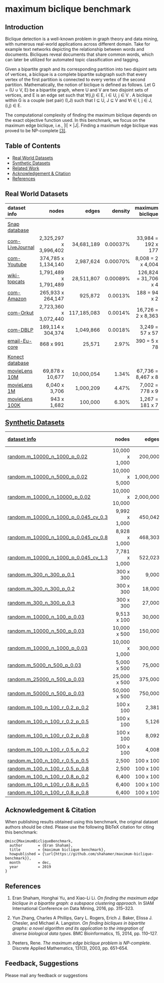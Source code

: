 # maximum biclique benchmark


## Introduction

Biclique detection is a well-known problem in graph theory and data mining, with numerous real-world applications across different domain. Take for example text networks depicting the relationship between words and documents. Bicliques reveal documents that share common words, which can later be utilized for automated topic classification and tagging.

Given a bipartite graph and its corresponding partition into two disjoint sets of vertices, a biclique is a complete bipartite subgraph such that every vertex of the first partition is connected to every vertex of the second partition. Mathematically, the notion of biclique is defined as follows. 
Let G = (U ∪ V, E) be a bipartite graph, where U and V are two disjoint sets of vertices, and E is an edge set such that ∀(i,j) ∈ E, i ∈ U, j ∈ V . A biclique within G is a couple (set pair) (I,J) such that I ⊆ U, J ⊆ V and ∀i ∈ I, j ∈ J, (i,j) ∈ E.

The computational complexity of finding the maximum biclique depends on the exact objective function used. In this benchmark, we focus on the maximum edge biclique, i.e., |I| × |J|. Finding a maximum edge biclique was proved to be NP-complete [[3]](https://github.com/shahamer/maximum-biclique-benchmark#references).




## Table of Contents

* [Real World Datasets](#real-world-datasets)
* [Synthetic Datasets](#synthetic-datasets)
* [Related Work](#related-work)
* [Acknowledgement & Citation](#acknowledgement--citation)
* [References](#references)
 
## Real World Datasets

| dataset info    |    nodes      | edges         |  density         | **maximum biclique**   | 
|:-----------------|-------:|-----:|------:|------:|
| | | | | | 
| [Snap database](Datasets/snap.stanford.edu/README.md) | | | | |
| [com-LiveJournal](Datasets/snap.stanford.edu/com-LiveJournal) | 2,325,297 x 3,996,402 | 34,681,189 | 0.00037% | 33,984 = 192 x 177 |
| [com-Youtube](Datasets/snap.stanford.edu/com-Youtube)  | 374,785 x 1,134,140 | 2,987,624 | 0.00070% | 8,008 = 2 x 4,004 | 
| [wiki-topcats](Datasets/snap.stanford.edu/wiki-topcats) | 1,791,489 x 1,791,489 | 28,511,807 | 0.00089% | 126,824 = 31,706 x 4 | 
| [com-Amazon](Datasets/snap.stanford.edu/com-Amazon)  | 265,933 x 264,147 | 925,872 | 0.0013% | 188 = 94 x 2 | 
| [com-Orkut](Datasets/snap.stanford.edu/com-Orkut) | 2,723,360 x 3,072,440 | 117,185,083 | 0.0014% | 16,726 = 2 x 8,363 | 
| [com-DBLP](Datasets/snap.stanford.edu/com-DBLP)   | 189,114 x 304,374 | 1,049,866 | 0.0018% | 3,249 = 57 x 57 |
| [email-Eu-core](Datasets/snap.stanford.edu/email-Eu-core) | 868 x 991 | 25,571| 2.97% | 390 = 5 x 78 |
| | | | | | 
| [Konect database](Datasets/konect.uni-koblenz.de/README.md) | | | | | 
| [movieLens 10M](Datasets/konect.uni-koblenz.de/movielens-10m_rating) | 69,878 x 10,677 | 10,000,054 | 1.34% | 67,736 = 8,467 x 8 |
| [movieLens 1M](Datasets/konect.uni-koblenz.de/movielens-1m) | 6,040 x 3,706 | 1,000,209 | 4.47% | 7,002 = 778 x 9 | 
| [movieLens 100K](Datasets/konect.uni-koblenz.de/movielens-100k_rating) | 943 x 1,682 | 100,000 | 6.30% | 1,267 = 181 x 7 |




## [Synthetic Datasets](Datasets/random/README.md)

| [dataset info](Datasets/random/README.md)    |       nodes      | edges         |  density   |  **maximum biclique**   | 
|:-----------------|---------------:|--------------:|--------------:|--------------:|
| [random.m_10000_n_1000_p_0.02](Datasets/random#randomm_10000_n_1000_p_002)| 10,000 x 1,000 | 200,000   |  2% | 32 = 16 x 2 |
| [random.m_10000_n_5000_p_0.02](Datasets/random#randomm_10000_n_5000_p_002) | 10,000 x 5,000 | 1,000,000 | 2% | 36 = 18 x 2 | 
| [random.m_10000_n_10000_p_0.02](Datasets/random#randomm_10000_n_10000_p_002) | 10,000 x 10,000 | 2,000,000 | 2% | 38 = 2 x 19 | 
| [random.m_10000_n_1000_p_0.045_cv_0.3](Datasets/random#randomm_10000_n_1000_p_0045_cv_03) | 9,992 x 1,000 | 450,042 | 4.5% | 96 = 48 x 2 | 
| [random.m_10000_n_1000_p_0.045_cv_0.8](Datasets/random#randomm_10000_n_1000_p_0045_cv_08)  | 8,928 x 1,000 | 468,303 | 5.25% | 128 = 64 x 2 | 
| [random.m_10000_n_1000_p_0.045_cv_1.3](Datasets/random#randomm_10000_n_1000_p_0045_cv_13) | 7,781 x 1,000 | 522,023 | 6.7% | 170 = 85 x 2 | 
| [random.m_300_n_300_p_0.1](Datasets/random#randomm_300_n_300_p_01)  | 300 x 300  | 9,000 | 10% | 26 = 13 x 2 | 
| [random.m_300_n_300_p_0.2](Datasets/random#randomm_300_n_300_p_02) | 300 x 300  | 18,000 | 20% | 58 = 29 x 2 | 
| [random.m_300_n_300_p_0.3](Datasets/random#randomm_300_n_300_p_03) | 300 x 300  | 27,000 |  30% | 110 = 2 x 55 | 
| [random.m_10000_n_100_p_0.03](Datasets/random#randomm_10000_n_100_p_003) | 9,513 x 100 | 30,000 | 3.15% | 44 = 22 x 2 |
| [random.m_10000_n_500_p_0.03](Datasets/random#randomm_10000_n_500_p_003) | 10,000 x 500 | 150,000 | 3% | 50 = 25 x 2 | 
| [random.m_10000_n_1000_p_0.03](Datasets/random#randomm_10000_n_1000_p_003) | 10,000 x 1,000 | 300,000 |  3% | 52 = 26 x 2 | 
| [random.m_5000_n_500_p_0.03](Datasets/random#randomm_5000_n_500_p_003) | 5,000 x 500 | 75,000 | 3% | 32 = 16 x 2 | 
| [random.m_25000_n_500_p_0.03](Datasets/random#randomm_25000_n_500_p_003) | 25,000 x 500 | 375,000 | 3% | 90 = 45 x 2 | 
| [random.m_50000_n_500_p_0.03](Datasets/random#randomm_50000_n_500_p_003) | 50,000 x 500  | 750,000 | 3% | 150 = 75 x 2 | 
| [random.m_100_n_100_r_0.2_p_0.2](Datasets/random#randomm_100_n_100_r_02_p_02) | 100 x 100  | 2,381 | 23.81% |  400 = 20 x 20 | 
| [random.m_100_n_100_r_0.2_p_0.5](Datasets/random#randomm_100_n_100_r_02_p_05) | 100 x 100  | 5,126 | 51.26% | 400 = 20 x 20 | 
| [random.m_100_n_100_r_0.2_p_0.8](Datasets/random#randomm_100_n_100_r_02_p_08) | 100 x 100  | 8,092 | 80.92% | 456 = 24 x 19 |
| [random.m_100_n_100_r_0.5_p_0.2](Datasets/random#randomm_100_n_100_r_05_p_02) | 100 x 100  | 4,008 | 40.08% | 2,500 = 50 x 50 |
| [random.m_100_n_100_r_0.5_p_0.5](Datasets/random#randomm_100_n_100_r_05_p_05) | 2,500 | 100 x 100  | 6,208 | 62.08% | 2,500 = 50 x 50 | 
| [random.m_100_n_100_r_0.5_p_0.8](Datasets/random#randomm_100_n_100_r_05_p_08) | 2,500 | 100 x 100  | 8,456 | 84.56% | 2,500 = 50 x 50 | 
| [random.m_100_n_100_r_0.8_p_0.2](Datasets/random#randomm_100_n_100_r_08_p_02) | 6,400 | 100 x 100  | 7,127 | 71.27% | 6,400 = 80 x 80 | 
| [random.m_100_n_100_r_0.8_p_0.5](Datasets/random#randomm_100_n_100_r_08_p_05) | 6,400 | 100 x 100  | 8,236 | 82.36% | 6,400 = 80 x 80 | 
| [random.m_100_n_100_r_0.8_p_0.8](Datasets/random#randomm_100_n_100_r_08_p_08) | 6,400 | 100 x 100  | 9,277 | 92.77% | 6,400 = 80 x 80 | 

## Acknowledgement & Citation

When publishing results obtained using this benchmark, the original dataset authors should be cited. Please use the following BibTeX citation for citing this benchmark:
```
@misc{MaximumBicliqueBenchmark,
  author       = {Eran Shaham},
  title        = {maximum biclique benchmark},
  howpublished = {\url{https://github.com/shahamer/maximum-biclique-benchmark}},
  month        = dec,
  year         = 2019
}
```

## References

<!--
E. Shaham, H. Yu, and X. Li
Shaham, Eran and Yu, Honghai and Li, Xiao-Li.
-->
1. Eran Shaham, Honghai Yu, and Xiao-Li Li. 
*On finding the maximum edge biclique in a bipartite graph: a subspace clustering approach*. 
In SIAM International Conference on Data Mining, 2016, pp. 315–323.
<!--->
<!-- Y. Zhang, C. A. Phillips, G. L. Rogers, E. J. Baker, E. J. Chesler, and M. A. Langston -->
2. Yun Zhang, Charles A Phillips, Gary L. Rogers, Erich J. Baker, Elissa J. Chesler, and Michael A. Langston. 
*On finding bicliques in bipartite graphs: a novel algorithm and its application to the integration of diverse biological data types*.
BMC Bioinformatics, 15, 2014, pp. 110–127.
<!--->
<!-- Peeters, Ren{\'e} -->
3. Peeters, Rene.
*The maximum edge biclique problem is NP-complete*.
Discrete Applied Mathematics, 131(3), 2003, pp. 651–654.

## Feedback, Suggestions
Please mail any feedback or suggestions
